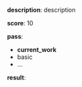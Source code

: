 **description**: description

**score**: 10

**pass**:
- **current_work**
- basic
- ...

**result**:
<!-- screenshot is welcome -->
